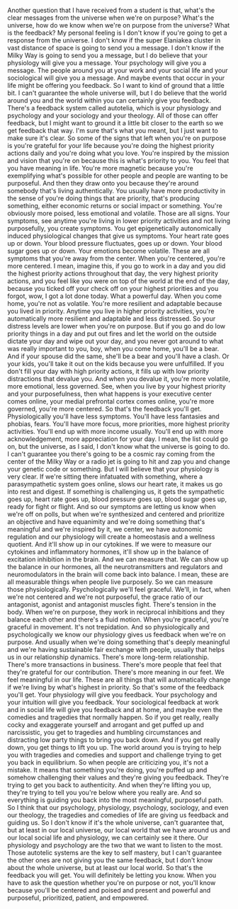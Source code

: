  Another question that I have received from a student is that, what's the clear messages from the universe when we're on purpose? What's the universe, how do we know when we're on purpose from the universe? What is the feedback? My personal feeling is I don't know if you're going to get a response from the universe. I don't know if the super Elaniakea cluster in vast distance of space is going to send you a message. I don't know if the Milky Way is going to send you a message, but I do believe that your physiology will give you a message. Your psychology will give you a message. The people around you at your work and your social life and your sociological will give you a message. And maybe events that occur in your life might be offering you feedback. So I want to kind of ground that a little bit. I can't guarantee the whole universe will, but I do believe that the world around you and the world within you can certainly give you feedback. There's a feedback system called autotelia, which is your physiology and psychology and your sociology and your theology. All of those can offer feedback, but I might want to ground it a little bit closer to the earth so we get feedback that way. I'm sure that's what you meant, but I just want to make sure it's clear. So some of the signs that left when you're on purpose is you're grateful for your life because you're doing the highest priority actions daily and you're doing what you love. You're inspired by the mission and vision that you're on because this is what's priority to you. You feel that you have meaning in life. You're more magnetic because you're exemplifying what's possible for other people and people are wanting to be purposeful. And then they draw onto you because they're around somebody that's living authentically. You usually have more productivity in the sense of you're doing things that are priority, that's producing something, either economic returns or social impact or something. You're obviously more poised, less emotional and volatile. Those are all signs. Your symptoms, see anytime you're living in lower priority activities and not living purposefully, you create symptoms. You get epigenetically autonomically induced physiological changes that give us symptoms. Your heart rate goes up or down. Your blood pressure fluctuates, goes up or down. Your blood sugar goes up or down. Your emotions become volatile. These are all symptoms that you're away from the center. When you're centered, you're more centered. I mean, imagine this, if you go to work in a day and you did the highest priority actions throughout that day, the very highest priority actions, and you feel like you were on top of the world at the end of the day, because you ticked off your check off on your highest priorities and you forgot, wow, I got a lot done today. What a powerful day. When you come home, you're not as volatile. You're more resilient and adaptable because you lived in priority. Anytime you live in higher priority activities, you're automatically more resilient and adaptable and less distressed. So your distress levels are lower when you're on purpose. But if you go and do low priority things in a day and put out fires and let the world on the outside dictate your day and wipe out your day, and you never got around to what was really important to you, boy, when you come home, you'll be a bear. And if your spouse did the same, she'll be a bear and you'll have a clash. Or your kids, you'll take it out on the kids because you were unfulfilled. If you don't fill your day with high priority actions, it fills up with low priority distractions that devalue you. And when you devalue it, you're more volatile, more emotional, less governed. See, when you live by your highest priority and your purposefulness, then what happens is your executive center comes online, your medial prefrontal cortex comes online, you're more governed, you're more centered. So that's the feedback you'll get. Physiologically you'll have less symptoms. You'll have less fantasies and phobias, fears. You'll have more focus, more priorities, more highest priority activities. You'll end up with more income usually. You'll end up with more acknowledgement, more appreciation for your day. I mean, the list could go on, but the universe, as I said, I don't know what the universe is going to do. I can't guarantee you there's going to be a cosmic ray coming from the center of the Milky Way or a radio jet is going to hit and zap you and change your genetic code or something. But I will believe that your physiology is very clear. If we're sitting there infatuated with something, where a parasympathetic system goes online, slows our heart rate, it makes us go into rest and digest. If something is challenging us, it gets the sympathetic goes up, heart rate goes up, blood pressure goes up, blood sugar goes up, ready for fight or flight. And so our symptoms are letting us know when we're off on polls, but when we're synthesized and centered and prioritize an objective and have equanimity and we're doing something that's meaningful and we're inspired by it, we center, we have autonomic regulation and our physiology will create a homeostasis and a wellness quotient. And it'll show up in our cytokines. If we were to measure our cytokines and inflammatory hormones, it'll show up in the balance of excitation inhibition in the brain. And we can measure that. We can show up the balance in our hormones, all the neurotransmitters and regulators and neuromodulators in the brain will come back into balance. I mean, these are all measurable things when people live purposely. So we can measure those physiologically. Psychologically we'll feel graceful. We'll, in fact, when we're not centered and we're not purposeful, the grace ratio of our antagonist, agonist and antagonist muscles fight. There's tension in the body. When we're on purpose, they work in reciprocal inhibitions and they balance each other and there's a fluid motion. When you're graceful, you're graceful in movement. It's not trepidation. And so physiologically and psychologically we know our physiology gives us feedback when we're on purpose. And usually when we're doing something that's deeply meaningful and we're having sustainable fair exchange with people, usually that helps us in our relationship dynamics. There's more long-term relationship. There's more transactions in business. There's more people that feel that they're grateful for our contribution. There's more meaning in our feet. We feel meaningful in our life. These are all things that will automatically change if we're living by what's highest in priority. So that's some of the feedback you'll get. Your physiology will give you feedback. Your psychology and your intuition will give you feedback. Your sociological feedback at work and in social life will give you feedback and at home, and maybe even the comedies and tragedies that normally happen. So if you get really, really cocky and exaggerate yourself and arrogant and get puffed up and narcissistic, you get to tragedies and humbling circumstances and distracting low party things to bring you back down. And if you get really down, you get things to lift you up. The world around you is trying to help you with tragedies and comedies and support and challenge trying to get you back in equilibrium. So when people are criticizing you, it's not a mistake. It means that something you're doing, you're puffed up and somehow challenging their values and they're giving you feedback. They're trying to get you back to authenticity. And when they're lifting you up, they're trying to tell you you're below where you really are. And so everything is guiding you back into the most meaningful, purposeful path. So I think that our psychology, physiology, psychology, sociology, and even our theology, the tragedies and comedies of life are giving us feedback and guiding us. So I don't know if it's the whole universe, can't guarantee that, but at least in our local universe, our local world that we have around us and our local social life and physiology, we can certainly see it there. Our physiology and psychology are the two that we want to listen to the most. Those autotelic systems are the key to self mastery, but I can't guarantee the other ones are not giving you the same feedback, but I don't know about the whole universe, but at least our local world. So that's the feedback you will get. You will definitely be letting you know. When you have to ask the question whether you're on purpose or not, you'll know because you'll be centered and poised and present and powerful and purposeful, prioritized, patient, and empowered.